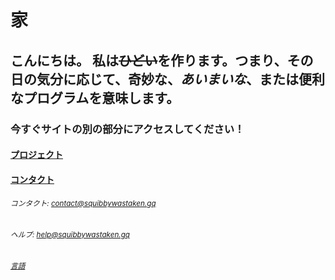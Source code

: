 # 家
## こんにちは。 私は~~ひどい~~を作ります。つまり、その日の気分に応じて、**奇妙な、_あいまいな_、または便利なプログラム**を意味します。 
### 今すぐサイトの別の部分にアクセスしてください！
#### [プロジェクト](https://squibbywastaken.gq/jp/projectsjp.html)
#### [コンタクト](https://squibbywastaken.gq/jp/contactjp.html)
###### <sub>コンタクト: contact@squibbywastaken.gq</sub>
###### <sub>ヘルプ: help@squibbywastaken.gq</sub>
###### <sub>[言語](https://squibbywastaken.gq/jp/languagejp.html)